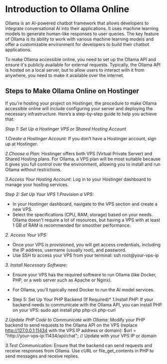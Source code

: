 # Introduction to Ollama Online

Ollama is an AI-powered chatbot framework that allows developers to integrate conversational AI into their applications. It uses machine learning models to generate human-like responses to user queries. The key feature of Ollama is its ability to work with various machine learning models and offer a customizable environment for developers to build their chatbot applications.

To make Ollama accessible online, you need to set up the Ollama API and ensure it's publicly available for external requests. Typically, the Ollama API is hosted on a local server, but to allow users to interact with it from anywhere, you need to make it available over the internet.

## Steps to Make Ollama Online on Hostinger

If you're hosting your project on Hostinger, the procedure to make Ollama accessible online will include configuring your server and deploying the necessary infrastructure. Here’s a step-by-step guide to help you achieve that:

*Step 1: Set Up a Hostinger VPS or Shared Hosting Account*

*1.Create a Hostinger Account:* If you don’t have a Hostinger account, sign up at Hostinger.

*2.Choose a Plan:* Hostinger offers both VPS (Virtual Private Server) and Shared Hosting plans. For Ollama, a VPS plan will be most suitable because it gives you full control over the environment, allowing you to install and run Ollama without restrictions.

*3.Access Your Hosting Account:* Log in to your Hostinger dashboard to manage your hosting services.

*Step 2: Set Up Your VPS*
*1.Provision a VPS:*

* In your Hostinger dashboard, navigate to the VPS section and create a new VPS.
* Select the specifications (CPU, RAM, storage) based on your needs. Ollama doesn't require a lot of resources, but having a VPS with at least 1 GB of RAM is recommended for smoother performance.

 *2. Access Your VPS:*

* Once your VPS is provisioned, you will get access credentials, including the IP address, username (usually root), and password.
* Use SSH to access your VPS from your terminal:
ssh root@your-vps-ip

*3. Install Necessary Software:*

* Ensure your VPS has the required software to run Ollama (like Docker, PHP, or a web server such as Apache or Nginx).
* For Ollama, you’ll typically need Docker to run the AI model services.

* Step 5: Set Up Your PHP Backend (If Required)*
*1.Install PHP:* If your backend needs to communicate with the Ollama API, you can install PHP on your VPS:
sudo apt install php php-cli php-curl

*2.Update PHP Code to Communicate with Ollama:* Modify your PHP backend to send requests to the Ollama API on the VPS (replace http://127.0.0.1:11434 with the VPS IP address or domain):
$url = "http://your-vps-ip:11434/api/chat";  // Update with your VPS IP or domain

*3.Test Communication:* Ensure that the backend can send requests and receive responses from Ollama. Use cURL or file_get_contents in PHP to send messages and receive replies.
